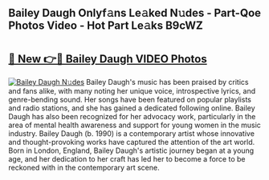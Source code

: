 ## Bailey Daugh Onlyf𝚊ns Le𝚊ked N𝚞des - Part-Qoe Photos Video - Hot Part Le𝚊ks B9cWZ

# <h2><a href="http://ab17146.deff.icu/?id=Bailey+Daugh">🔗 New 👉🔴 Bailey Daugh VIDEO Photos</a></h2>

[![Bailey Daugh N𝚞des](https://i.imgur.com/rIISA9y.gif)](http://ab17146.deff.icu/?id=Bailey+Daugh)
Bailey Daugh's music has been praised by critics and fans alike, with many noting her unique voice, introspective lyrics, and genre-bending sound. Her songs have been featured on popular playlists and radio stations, and she has gained a dedicated following online. Bailey Daugh has also been recognized for her advocacy work, particularly in the area of mental health awareness and support for young women in the music industry. Bailey Daugh (b. 1990) is a contemporary artist whose innovative and thought-provoking works have captured the attention of the art world. Born in London, England, Bailey Daugh's artistic journey began at a young age, and her dedication to her craft has led her to become a force to be reckoned with in the contemporary art scene.
